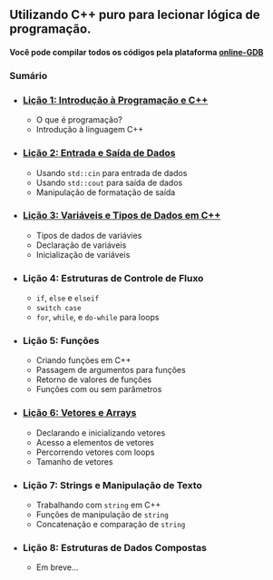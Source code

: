 ## Utilizando C++ puro para lecionar lógica de programação.

#### Você pode compilar todos os códigos pela plataforma [online-GDB](https://www.onlinegdb.com/)

### Sumário 

- ### [Lição 1: Introdução à Programação e C++](https://github.com/ThiagoSousa81/Basico-de-CPP/blob/main/Aula1.md#li%C3%A7%C3%A3o-1-introdu%C3%A7%C3%A3o-%C3%A0-programa%C3%A7%C3%A3o-e-c)
    - O que é programação?
    - Introdução à linguagem C++

- ### [Lição 2: Entrada e Saída de Dados](https://github.com/ThiagoSousa81/Basico-de-CPP/blob/main/Aula2.md#li%C3%A7%C3%A3o-2)

    - Usando ```std::cin``` para entrada de dados
    - Usando ```std::cout``` para saída de dados
    - Manipulação de formatação de saída

- ### [Lição 3: Variáveis e Tipos de Dados em C++](https://github.com/ThiagoSousa81/Basico-de-CPP/blob/main/Aula3.md)

    - Tipos de dados de variávies
    - Declaração de variáveis
    - Inicialização de variáveis

- ### Lição 4: Estruturas de Controle de Fluxo

    - ```if```, ```else``` e ```elseif```
    - ```switch case```
    - ```for```, ```while```, e ```do-while``` para loops

- ### Lição 5: Funções

    - Criando funções em C++
    - Passagem de argumentos para funções
    - Retorno de valores de funções
    - Funções com ou sem parâmetros

- ### [Lição 6: Vetores e Arrays](https://github.com/ThiagoSousa81/Basico-de-CPP/blob/main/Aula6.md)

    - Declarando e inicializando vetores
    - Acesso a elementos de vetores
    - Percorrendo vetores com loops
    - Tamanho de vetores

- ### Lição 7: Strings e Manipulação de Texto

    - Trabalhando com ```string``` em C++
    - Funções de manipulação de ```string```
    - Concatenação e comparação de ```string```

- ### Lição 8: Estruturas de Dados Compostas

    - Em breve...
<!--
Introdução a structs
Criando e usando structs
Vetores de structs
Structs aninhadas
Lição 9: Programação Orientada a Objetos (POO)

Conceitos básicos de POO
Classes e objetos em C++
Métodos e atributos de classe
Encapsulamento e modificadores de acesso
Lição 10: Tratamento de Erros com try/catch

Introdução a exceções em C++
Usando blocos try e catch para tratar exceções
Lançando exceções personalizadas
Lição 11: Bibliotecas e Recursos Avançados

Inclusão e uso de bibliotecas externas
Uso de ponteiros
Alocação dinâmica de memória
Recursão
Lição 12: Projeto Final

Desenvolvimento de um pequeno projeto em C++ que aplica os conceitos aprendidos durante o curso
-->